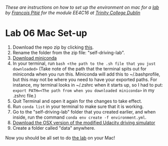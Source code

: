 *These are instructions on how to set up the environment on mac for a [lab](https://github.com/frcs/EE4C16-self-driving-lab) by [François Pitié](https://francois.pitie.net/) for the module EE4C16 at [Trinity College Dublin](www.tcd.ie)*

# Lab 06 Mac Set-up

1. Download the repo zip by clicking [this](https://github.com/frcs/EE4C16-self-driving-lab/archive/master.zip).
2. Rename the folder from the zip file: "self-driving-lab".
3. [Download miniconda](https://repo.continuum.io/miniconda/Miniconda3-latest-MacOSX-x86_64.sh)
4. In your terminal, run `bash <the path to the .sh file that you just downloaded>` (Take note of the path that the terminal spits out for miniconda when you run this. Miniconda will add this to ~/.bashprofile, but this may not be where you need to have your exported paths. For instance, my terminal looks in ~/.zshrc when it starts up, so I had to put: `export PATH=<The path from when you downloaded miniconda>` in my .zshrc file.)
5. Quit Terminal and open it again for the changes to take effect.
6. Run `conda list` in your terminal to make sure that it is working.
7. Go to the "self-driving-lab" folder that you created earlier, and when inside, run the command `conda env create -f environment.yml`.
8. [Download the OSX version of the modified Udacity driving simulator](https://drive.google.com/open?id=1qqt_Q8pZqQFpvn9xHRMc002ABq-tQQDK)
9. Create a folder called "data" anywhere.

Now you should be all set to do [the lab](https://github.com/frcs/EE4C16-self-driving-lab) on your Mac!
